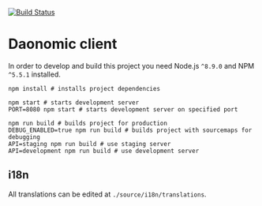 [![Build Status](https://travis-ci.org/daonomic/daonomic-client.svg?branch=master)](https://travis-ci.org/daonomic/daonomic-client)

# Daonomic client

In order to develop and build this project you need Node.js `^8.9.0` and NPM `^5.5.1` installed.

```shell
npm install # installs project dependencies

npm start # starts development server
PORT=8080 npm start # starts development server on specified port

npm run build # builds project for production
DEBUG_ENABLED=true npm run build # builds project with sourcemaps for debugging
API=staging npm run build # use staging server
API=development npm run build # use development server
```

## i18n

All translations can be edited at `./source/i18n/translations`.
